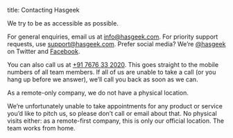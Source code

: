 title: Contacting Hasgeek

We try to be as accessible as possible.

For general enquiries, email us at [info@hasgeek.com](mailto:info@hasgeek.com). For priority support requests, use [support@hasgeek.com](support@hasgeek.com). Prefer social media? We’re [@hasgeek](https://twitter.com/hasgeek) on Twitter and [Facebook](https://www.facebook.com/Hasgeek).

You can also call us at [+91 7676 33 2020](tel:+917676332020). This goes straight to the mobile numbers of all team members. If all of us are unable to take a call (or you hang up before we answer), we’ll call you back as soon as we can.

As a remote-only company, we do not have a physical location.

We’re unfortunately unable to take appointments for any product or service you’d like to pitch us, so please don’t call or email about that. No physical visits either: as a remote-first company, this is only our official location. The team works from home.

